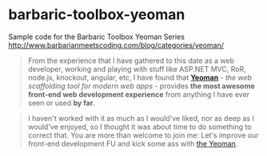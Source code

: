 barbaric-toolbox-yeoman
=======================

Sample code for the Barbaric Toolbox Yeoman Series http://www.barbarianmeetscoding.com/blog/categories/yeoman/

> From the experience that I have gathered to this date as a web developer, working and playing with stuff like ASP.NET MVC, RoR, node.js, knockout, angular, etc, I have found that **[Yeoman](http://yeoman.io/)** - *the web scaffolding tool for modern web apps* - provides **the most awesome front-end web development experience** from anything I have ever seen or used **by far**. 

> I haven't worked with it as much as I would've liked, nor as deep as I would've enjoyed, so I thought it was about time to do something to correct that. You are more than welcome to join me: Let's improve our front-end development FU and kick some ass with [the Yeoman](http://yeoman.io/).
